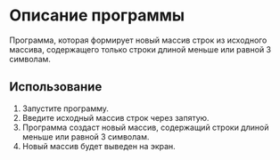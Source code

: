 # Описание программы

Программа, которая формирует новый массив строк из исходного массива, содержащего только строки длиной меньше или равной 3 символам.

## Использование

1. Запустите программу.
2. Введите исходный массив строк через запятую.
3. Программа создаст новый массив, содержащий строки длиной меньше или равной 3 символам.
4. Новый массив будет выведен на экран.
